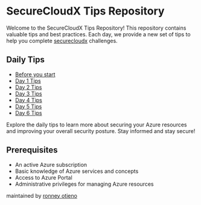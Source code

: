 # SecureCloudX Tips Repository

Welcome to the SecureCloudX Tips Repository! This repository contains valuable tips and best practices. Each day, we provide a new set of tips to help you complete [securecloudx](https://securecloudx.pages.dev) challenges.

## Daily Tips
- [Before you start](before-you-start.md)
- [Day 1 Tips](day1-tips.md)
- [Day 2 Tips](day2-tips.md)
- [Day 3 Tips](day3-tips.md)
- [Day 4 Tips](day4-tips.md)
- [Day 5 Tips](day5-tips.md)
- [Day 6 Tips](day6-tips.md)

Explore the daily tips to learn more about securing your Azure resources and improving your overall security posture. Stay informed and stay secure!

## Prerequisites
- An active Azure subscription
- Basic knowledge of Azure services and concepts
- Access to Azure Portal
- Administrative privileges for managing Azure resources

maintained by [ronney otieno](https://ronneyotieno.me)
